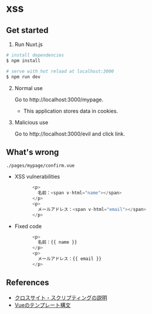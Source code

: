 # xss

## Get started

1. Run Nuxt.js

```bash
# install dependencies
$ npm install

# serve with hot reload at localhost:3000
$ npm run dev
```

2. Normal use

    Go to http://localhost:3000/mypage.

    - This application stores data in cookies.

3. Malicious use

    Go to http://localhost:3000/evil and click link.

## What's wrong

`./pages/mypage/confirm.vue`

* XSS vulnerabilities

```js
          <p>
            名前：<span v-html="name"></span>
          </p>
          <p>
            メールアドレス：<span v-html="email"></span>
          </p>
```

* Fixed code

```js
          <p>
            名前：{{ name }}
          </p>
          <p>
            メールアドレス：{{ email }}
          </p>
```

## References

- [クロスサイト・スクリプティングの説明](https://www.ipa.go.jp/security/vuln/websecurity-HTML-1_5.html)
- [Vueのテンプレート構文](https://jp.vuejs.org/v2/guide/syntax.html)
